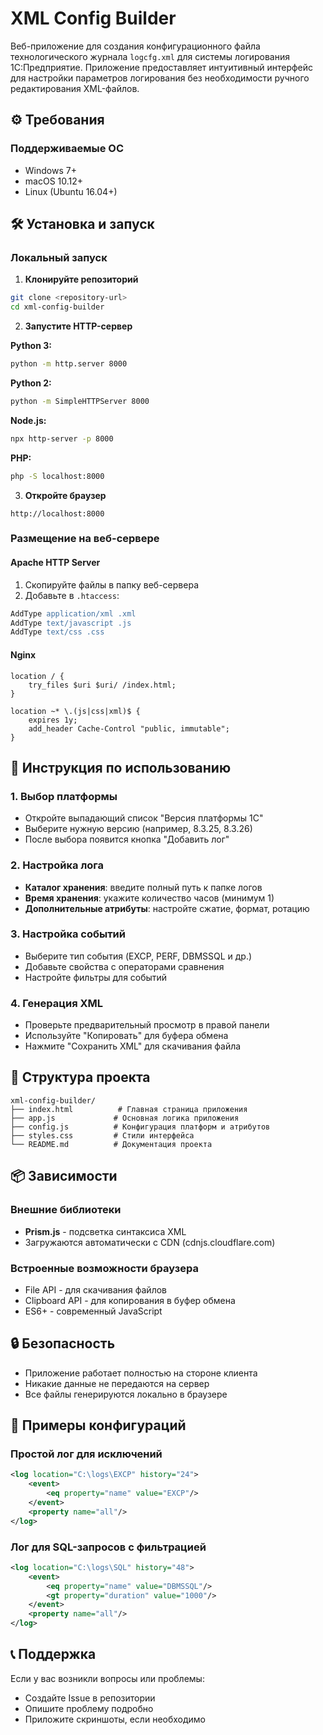 # XML Config Builder

Веб-приложение для создания конфигурационного файла технологического журнала `logcfg.xml` для системы логирования 1С:Предприятие. Приложение предоставляет интуитивный интерфейс для настройки параметров логирования без необходимости ручного редактирования XML-файлов.

## ⚙️ Требования

### Поддерживаемые ОС
- Windows 7+
- macOS 10.12+
- Linux (Ubuntu 16.04+)

## 🛠️ Установка и запуск

### Локальный запуск

1. **Клонируйте репозиторий**
```bash
git clone <repository-url>
cd xml-config-builder
```

2. **Запустите HTTP-сервер**

**Python 3:**
```bash
python -m http.server 8000
```

**Python 2:**
```bash
python -m SimpleHTTPServer 8000
```

**Node.js:**
```bash
npx http-server -p 8000
```

**PHP:**
```bash
php -S localhost:8000
```

3. **Откройте браузер**
```
http://localhost:8000
```

### Размещение на веб-сервере

#### Apache HTTP Server
1. Скопируйте файлы в папку веб-сервера
2. Добавьте в `.htaccess`:
```apache
AddType application/xml .xml
AddType text/javascript .js
AddType text/css .css
```

#### Nginx
```nginx
location / {
    try_files $uri $uri/ /index.html;
}

location ~* \.(js|css|xml)$ {
    expires 1y;
    add_header Cache-Control "public, immutable";
}
```

## 📖 Инструкция по использованию

### 1. Выбор платформы
- Откройте выпадающий список "Версия платформы 1С"
- Выберите нужную версию (например, 8.3.25, 8.3.26)
- После выбора появится кнопка "Добавить лог"

### 2. Настройка лога
- **Каталог хранения**: введите полный путь к папке логов
- **Время хранения**: укажите количество часов (минимум 1)
- **Дополнительные атрибуты**: настройте сжатие, формат, ротацию

### 3. Настройка событий
- Выберите тип события (EXCP, PERF, DBMSSQL и др.)
- Добавьте свойства с операторами сравнения
- Настройте фильтры для событий

### 4. Генерация XML
- Проверьте предварительный просмотр в правой панели
- Используйте "Копировать" для буфера обмена
- Нажмите "Сохранить XML" для скачивания файла

## 📁 Структура проекта

```
xml-config-builder/
├── index.html          # Главная страница приложения
├── app.js             # Основная логика приложения
├── config.js          # Конфигурация платформ и атрибутов
├── styles.css         # Стили интерфейса
└── README.md          # Документация проекта
```

## 📦 Зависимости

### Внешние библиотеки
- **Prism.js** - подсветка синтаксиса XML
- Загружаются автоматически с CDN (cdnjs.cloudflare.com)

### Встроенные возможности браузера
- File API - для скачивания файлов
- Clipboard API - для копирования в буфер обмена
- ES6+ - современный JavaScript

## 🔒 Безопасность

- Приложение работает полностью на стороне клиента
- Никакие данные не передаются на сервер
- Все файлы генерируются локально в браузере

## 📝 Примеры конфигураций

### Простой лог для исключений
```xml
<log location="C:\logs\EXCP" history="24">
    <event>
        <eq property="name" value="EXCP"/>
    </event>
    <property name="all"/>
</log>
```

### Лог для SQL-запросов с фильтрацией
```xml
<log location="C:\logs\SQL" history="48">
    <event>
        <eq property="name" value="DBMSSQL"/>
        <gt property="duration" value="1000"/>
    </event>
    <property name="all"/>
</log>
```

## 📞 Поддержка

Если у вас возникли вопросы или проблемы:
- Создайте Issue в репозитории
- Опишите проблему подробно
- Приложите скриншоты, если необходимо
